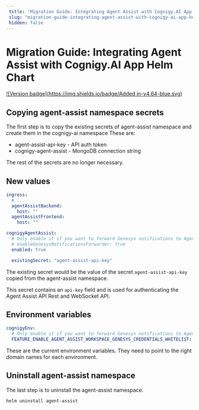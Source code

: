 ```yaml
---
 title: "Migration Guide: Integrating Agent Assist with Cognigy.AI App Helm Chart" 
 slug: "migration-guide-integrating-agent-assist-with-cognigy-ai-app-helm-chart" 
 hidden: false 
---
```


# Migration Guide: Integrating Agent Assist with Cognigy.AI App Helm Chart

[![Version badge](https://img.shields.io/badge/Added in-v4.64-blue.svg)](../../../release-notes/4.64.md)

## Copying agent-assist namespace secrets

The first step is to copy the existing secrets of agent-assist namespace and create them in the cognigy-ai namespace These are:

- agent-assist-api-key - API auth token
- cognigy-agent-assist - MongoDB connection string

The rest of the secrets are no longer necessary.

## New values

```yaml
ingress:
  # ...
  agentAssistBackend:
    host: ""
  agentAssistFrontend:
    host: ""

cognigyAgentAssist:
  # Only enable it if you want to forward Genesys notifications to Agent Assist,
  # enableGenesysNotificationsForwarder: true
  enabled: true

  existingSecret: "agent-assist-api-key"
```

The existing secret would be the value of the secret `agent-assist-api-key` copied from the agent-assist namespace.

This secret contains an `api-key` field and is used for authenticating the Agent Assist API Rest and WebSocket API.

## Environment variables

```yaml
cognigyEnv:
  # Only enable it if you want to forward Genesys notifications to Agent Assist,
  FEATURE_ENABLE_AGENT_ASSIST_WORKSPACE_GENESYS_CREDENTIALS_WHITELIST: "*"
```

These are the current environment variables. They need to point to the right domain names for each environment.

## Uninstall agent-assist namespace

The last step is to uninstall the agent-assist namespace.

```bash
helm uninstall agent-assist
```
